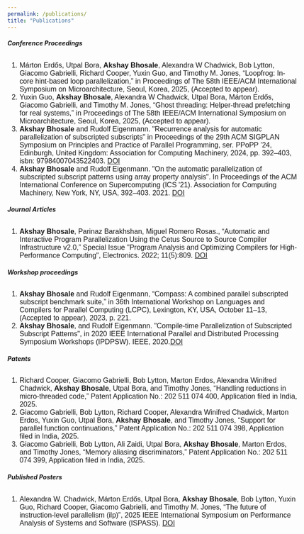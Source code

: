 ```yaml
---
permalink: /publications/
title: "Publications"
---
```


###### __Conference Proceedings__

<ol style="font-family: 'Helvetica';font-size: 16px;font-weight: 18px;margin-right: -150px;">
 <li>Márton Erdős, Utpal Bora, <b>Akshay Bhosale</b>, Alexandra W Chadwick, Bob Lytton, Giacomo Gabrielli,
Richard Cooper, Yuxin Guo, and Timothy M. Jones, “Loopfrog: In-core hint-based loop
parallelization,” in Proceedings of The 58th IEEE/ACM International Symposium on Microarchitecture,
Seoul, Korea, 2025, (Accepted to appear).</li>

<li>Yuxin Guo, <b>Akshay Bhosale</b>, Alexandra W Chadwick, Utpal Bora, Márton Erdős, Giacomo Gabrielli,
and Timothy M. Jones, “Ghost threading: Helper-thread prefetching for real systems,” in Proceedings of
The 58th IEEE/ACM International Symposium on Microarchitecture, Seoul, Korea, 2025, (Accepted to
appear).</li>

<li><b>Akshay Bhosale</b> and Rudolf Eigenmann. "Recurrence analysis for automatic parallelization of
subscripted subscripts" in Proceedings of the 29th ACM SIGPLAN Symposium on Principles and Practice
of Parallel Programming, ser. PPoPP ’24, Edinburgh, United Kingdom: Association for Computing
Machinery, 2024, pp. 392–403, isbn: 97984007043522403. <a href="10.1145/3627535.3638493">DOI</a></li>


<li><b>Akshay Bhosale</b> and Rudolf Eigenmann. "On the automatic parallelization of subscripted subscript patterns using array property analysis". In Proceedings of the ACM International Conference on Supercomputing (ICS '21). Association for Computing Machinery, New York, NY, USA, 392–403. 2021.  <a href="https://dl.acm.org/doi/10.1145/3447818.3460424">DOI</a></li>

</ol>

###### __Journal Articles__

<ol style="font-family: 'Helvetica';font-size: 16px;font-weight: 18px;margin-right: -150px;">
 <li><b>Akshay Bhosale</b>, Parinaz Barakhshan, Miguel Romero Rosas., “Automatic and Interactive Program Parallelization Using the Cetus Source to Source Compiler Infrastructure v2.0,” Special Issue "Program Analysis and Optimizing Compilers for High-Performance Computing", Electronics. 2022; 11(5):809. <a href="https://doi.org/10.3390/electronics11050809">DOI</a></li>
</ol>


###### __Workshop proceedings__

<ol style="font-family: 'Helvetica';font-size: 16px;font-weight: 18px;margin-right: -150px;">
 <li><b>Akshay Bhosale</b> and Rudolf Eigenmann, “Compass: A combined parallel subscripted subscript
benchmark suite,” in 36th International Workshop on Languages and Compilers for Parallel Computing
(LCPC), Lexington, KY, USA, October 11–13, (Accepted to appear), 2023, p. 221.</li>

<li><b>Akshay Bhosale</b>, and Rudolf Eigenmann. "Compile-time Parallelization of Subscripted Subscript Patterns", in 2020 IEEE International Parallel and Distributed Processing Symposium  Workshops (IPDPSW). IEEE, 2020.<a href="https://doi.org/10.1109/IPDPSW50202.2020.00065">DOI</a></li>
</ol>


###### __Patents__

<ol style="font-family: 'Helvetica';font-size: 16px;font-weight: 18px;margin-right: -150px;">
<li>Richard Cooper, Giacomo Gabrielli, Bob Lytton, Marton Erdos, Alexandra Winifred Chadwick,
<b>Akshay Bhosale</b>, Utpal Bora, and Timothy Jones, “Handling reductions in micro-threaded code,”
Patent Application No.: 202 511 074 400, Application filed in India, 2025.</li>

<li>Giacomo Gabrielli, Bob Lytton, Richard Cooper, Alexandra Winifred Chadwick, Marton Erdos,
Yuxin Guo, Utpal Bora, <b>Akshay Bhosale</b>, and Timothy Jones, “Support for parallel function
continuations,” Patent Application No.: 202 511 074 398, Application filed in India, 2025.</li>

<li>Giacomo Gabrielli, Bob Lytton, Ali Zaidi, Utpal Bora, <b>Akshay Bhosale</b>, Marton Erdos, and
Timothy Jones, “Memory aliasing discriminators,” Patent Application No.: 202 511 074 399, Application
filed in India, 2025.</li> 
</ol>

###### __Published Posters__

<ol style="font-family: 'Helvetica';font-size: 16px;font-weight: 18px;margin-right: -150px;">
<li> Alexandra W. Chadwick, Márton Erdős, Utpal Bora, <b>Akshay Bhosale</b>, Bob Lytton, Yuxin Guo,
Richard Cooper, Giacomo Gabrielli, and Timothy M. Jones, “The future of instruction-level parallelism
(ilp)”, 2025 IEEE International Symposium on Performance Analysis of Systems and Software (ISPASS). <a href="10.1109/ISPASS64960.2025.00040">DOI</a></li>
</ol>